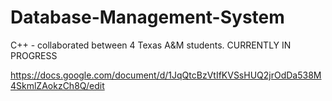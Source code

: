 Database-Management-System
==========================

C++ - collaborated between 4 Texas A&amp;M students. CURRENTLY IN PROGRESS

https://docs.google.com/document/d/1JqQtcBzVtIfKVSsHUQ2jrOdDa538M4SkmlZAokzCh8Q/edit
